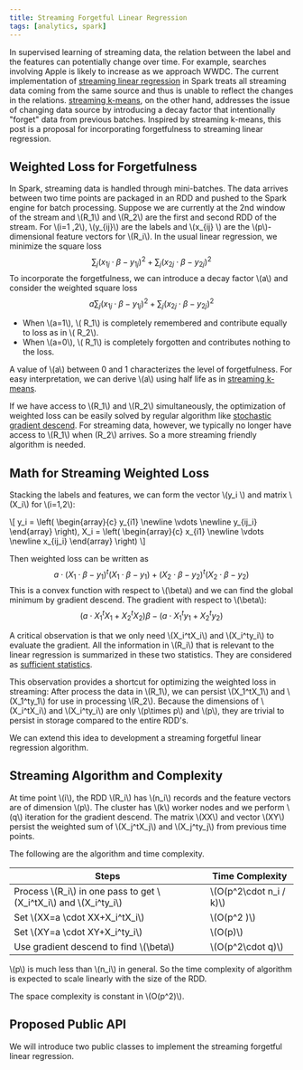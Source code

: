 ```yaml
---
title: Streaming Forgetful Linear Regression
tags: [analytics, spark]
---
```


In supervised learning of streaming data, the relation between the label and the features can potentially change over time. For example, searches involving Apple is likely to increase as we approach WWDC. The current implementation of [streaming linear regression](https://spark.apache.org/docs/latest/api/scala/index.html#org.apache.spark.mllib.regression.StreamingLinearRegressionWithSGD) in Spark treats all streaming data coming from the same source and thus is unable to reflect the changes in the relations. [streaming k-means](https://databricks.com/blog/2015/01/28/introducing-streaming-k-means-in-spark-1-2.html), on the other hand,  addresses the issue of changing data source by introducing a decay factor that intentionally "forget" data from previous batches. Inspired by streaming k-means, this post is a proposal for incorporating forgetfulness to streaming linear regression.

## Weighted Loss for Forgetfulness
In Spark, streaming data is handled through mini-batches. The data arrives between two time points are packaged in an RDD and pushed to the Spark engine for batch processing. Suppose we are currently at the 2nd window of the stream and \\(R_1\\) and \\(R_2\\) are the first and second RDD of the stream. For \\(i=1 ,2\\), \\(y_{ij}\\) are the labels and \\(x_{ij} \\) are the \\(p\\)-dimensional feature vectors for \\(R_i\\). In the usual linear regression, we minimize the square loss
$$\sum_j (x_{1j}\cdot \beta-y_{1j})^2+\sum_j (x_{2j}\cdot \beta-y_{2j})^2$$
To incorporate the forgetfulness, we can introduce a decay factor \\(a\\) and consider the weighted square loss
$$a\sum_j (x_{1j}\cdot \beta-y_{1j})^2+\sum_j (x_{2j}\cdot \beta-y_{2j})^2$$

* When \\(a=1\\), \\( R_1\\) is completely remembered and contribute equally to loss as in \\( R_2\\).
* When \\(a=0\\), \\( R_1\\) is completely forgotten and contributes nothing to the loss.

A value of \\(a\\) between 0 and 1 characterizes the level of forgetfulness. For easy interpretation, we can derive \\(a\\) using half life as in [streaming k-means](https://databricks.com/blog/2015/01/28/introducing-streaming-k-means-in-spark-1-2.html).

If we have access to \\(R_1\\) and \\(R_2\\)  simultaneously, the optimization of weighted loss can be easily solved by regular algorithm like [stochastic gradient descend](https://spark.apache.org/docs/latest/api/scala/index.html#org.apache.spark.mllib.regression.LinearRegressionWithSGD). For streaming data,  however, we typically no longer have access to \\(R_1\\) when (R_2\\) arrives. So a more streaming friendly algorithm is needed.

## Math for Streaming Weighted Loss
Stacking the labels and features, we can form the vector \\(y_i \\) and matrix \\(X_i\\) for \\(i=1,2\\):

\\[
y_i =
\left( \begin{array}{c}
y_{i1} \\newline
\vdots \\newline
y_{ij_i}  
\end{array} \right),
X_i =
\left( \begin{array}{c}
x_{i1} \\newline
\vdots \\newline
x_{ij_i}
\end{array} \right)
\\]

Then weighted loss can be written as
$$a\cdot (X_1\cdot \beta -y_1)^t(X_1\cdot \beta -y_1)+(X_2\cdot \beta -y_2)^t(X_2\cdot \beta -y_2)$$
This is a convex function with respect to \\(\beta\\) and we can find the global minimum by gradient descend. The gradient with respect to \\(\beta\\):
$$(a\cdot X_1^tX_1+X_2^tX_2)\beta-(a\cdot X_1^ty_1+X_2^ty_2)$$

A critical observation is that we only need  \\(X_i^tX_i\\) and  \\(X_i^ty_i\\) to evaluate the gradient. All the information in \\(R_i\\) that is relevant to the linear regression is summarized in these two statistics. They are considered as [sufficient statistics](https://en.wikipedia.org/wiki/Sufficient_statistic). 

This observation provides a shortcut for optimizing the weighted loss in streaming: After process the data in \\(R_1\\), we can persist \\(X_1^tX_1\\) and  \\(X_1^ty_1\\) for use in processing \\(R_2\\). Because the dimensions of \\(X_i^tX_i\\) and  \\(X_i^ty_i\\) are only \\(p\times p\\) and \\(p\\), they are trivial to persist in storage compared to the entire RDD's. 

We can extend this idea to development a streaming forgetful linear regression algorithm. 

## Streaming Algorithm and Complexity

At time point \\(i\\), the RDD \\(R_i\\) has \\(n_i\\) records and the feature vectors are of dimension \\(p\\). The cluster has \\(k\\) worker nodes and we perform \\(q\\) iteration for the gradient descend. The matrix \\(XX\\) and vector \\(XY\\) persist the weighted sum of \\(X_j^tX_j\\) and \\(X_j^ty_j\\) from previous time points. 

The following are the algorithm and time complexity. 

Steps | Time Complexity
------|----------------
Process \\(R_i\\) in one pass to get \\(X_i^tX_i\\) and  \\(X_i^ty_i\\)  | \\(O(p^2\cdot n_i / k)\\)
Set \\(XX=a \cdot XX+X_i^tX_i\\) | \\(O(p^2 )\\)
Set \\(XY=a \cdot XY+X_i^ty_i\\) | \\(O(p)\\)
Use gradient descend to find \\(\beta\\) | \\(O(p^2\cdot q)\\)

\\(p\\) is much less than \\(n_i\\) in general. So the time complexity of algorithm is expected to scale linearly with the size of the RDD. 

The space complexity is constant in \\(O(p^2)\\).

## Proposed Public API
We will introduce two public classes to implement the streaming forgetful linear regression. 
